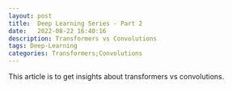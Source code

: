 ```yaml
---
layout: post
title:  Deep Learning Series - Part 2
date:   2022-08-22 16:40:16
description: Transformers vs Convolutions
tags: Deep-Learning
categories: Transformers;Convolutions
---
```


This article is to get insights about transformers vs convolutions. 

